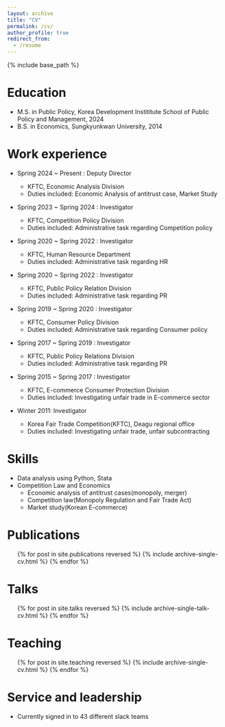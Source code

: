 ```yaml
---
layout: archive
title: "CV"
permalink: /cv/
author_profile: true
redirect_from:
  - /resume
---
```


{% include base_path %}

Education
======
* M.S. in Public Policy, Korea Development Instititute School of Public Policy and Management, 2024
* B.S. in Economics, Sungkyunkwan University, 2014

Work experience
======
* Spring 2024 ~ Present : Deputy Director
  * KFTC, Economic Analysis Division
  * Duties included: Economic Analysis of antitrust case, Market Study
 
* Spring 2023 ~ Spring 2024 : Investigator
  * KFTC, Competition Policy Division
  * Duties included: Administrative task regarding Competition policy

* Spring 2020 ~ Spring 2022 : Investigator
  * KFTC, Human Resource Department
  * Duties included: Administrative task regarding HR

* Spring 2020 ~ Spring 2022 : Investigator
  * KFTC, Public Policy Relation Division
  * Duties included: Administrative task regarding PR

* Spring 2019 ~ Spring 2020 : Investigator
  * KFTC, Consumer Policy Division
  * Duties included: Administrative task regarding Consumer policy
    
* Spring 2017 ~ Spring 2019 : Investigator
  * KFTC, Public Policy Relations Division
  * Duties included: Administrative task regarding PR

* Spring 2015 ~ Spring 2017 : Investigator
  * KFTC, E-commerce Consumer Protection Division
  * Duties included: Investigating unfair trade in E-commerce sector

* Winter 2011: Investigator
  * Korea Fair Trade Competition(KFTC), Deagu regional office
  * Duties included: Investigating unfair trade, unfair subcontracting
  
Skills
======
* Data analysis using Python, Stata
* Competition Law and Economics
  * Economic analysis of antitrust cases(monopoly, merger)
  * Competition law(Monopoly Regulation and Fair Trade Act)
  * Market study(Korean E-commerce)

Publications
======
  <ul>{% for post in site.publications reversed %}
    {% include archive-single-cv.html %}
  {% endfor %}</ul>
  
Talks
======
  <ul>{% for post in site.talks reversed %}
    {% include archive-single-talk-cv.html  %}
  {% endfor %}</ul>
  
Teaching
======
  <ul>{% for post in site.teaching reversed %}
    {% include archive-single-cv.html %}
  {% endfor %}</ul>
  
Service and leadership
======
* Currently signed in to 43 different slack teams
